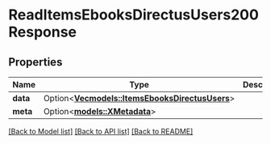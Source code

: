 # ReadItemsEbooksDirectusUsers200Response

## Properties

Name | Type | Description | Notes
------------ | ------------- | ------------- | -------------
**data** | Option<[**Vec<models::ItemsEbooksDirectusUsers>**](ItemsEbooksDirectusUsers.md)> |  | [optional]
**meta** | Option<[**models::XMetadata**](x-metadata.md)> |  | [optional]

[[Back to Model list]](../README.md#documentation-for-models) [[Back to API list]](../README.md#documentation-for-api-endpoints) [[Back to README]](../README.md)


